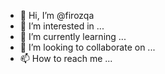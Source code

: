 - 👋 Hi, I’m @firozqa
- 👀 I’m interested in ...
- 🌱 I’m currently learning ...
- 💞️ I’m looking to collaborate on ...
- 📫 How to reach me ...

<!---
firozqa/firozqa is a ✨ special ✨ repository because its `README.md` (this file) appears on your GitHub profile.
You can click the Preview link to take a look at your changes.
--->

